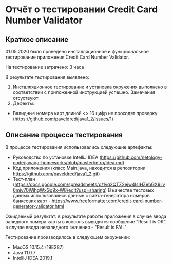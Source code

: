 # Отчёт о тестировании Credit Card Number Validator

## Краткое описание

01.05.2020 было проведено инсталляционное и функциональное тестирование приложения Credit Card Number Validator.

На тестирование затрачено: 3 часа

В результате тестирования выявлено:
1. Инсталляционное тестирование и установка окружения выполнено в соответствии с приложенной инструкцией успешно. Замечания отсуствуют.
2. Дефекты:
- Валидные номера карт длиной <> 16 цифр не проходят проверку (https://github.com/paveldred/java1_2/issues/1)

## Описание процесса тестирования

В процессе тестирования использовались следующие артефакты:
* Руководство по установке IntelliJ IDEA (https://github.com/netology-code/javaqa-homeworks/blob/master/intro/idea.md)
* Код приложения (класс Main.java, находится в репозитории https://github.com/paveldred/java1_2.git)
* Тест-план (https://docs.google.com/spreadsheets/d/1vq2QTZ2ejw4IsIHZebGX9liy6mjv70WihgWxGg9x-W8/edit?usp=sharing)
В качестве тестовых данных использовались данные с сайта-генератора номеров банксових карт - https://www.freeformatter.com/credit-card-number-generator-validator.html

Ожидаемый результат: в результате работы приложения в случае ввода валидного номера карты в консоль выводится сообщение "Result is OK", в случае ввода невалидного значения - "Result is FAIL"

Тестирование производилось в следующем окружении:
* MacOS 10.15.4 (19E287)
* Java 11.0.7
* IntelliJ IDEA 2019.1
